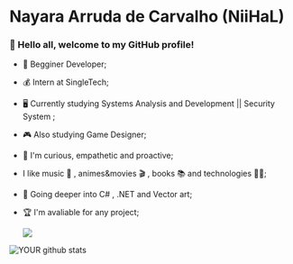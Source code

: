 # Nayara Arruda de Carvalho (NiiHaL)

### :handshake: Hello all, welcome to my GitHub profile!


- :beginner: Begginer Developer;

- :moneybag: Intern at SingleTech;

-  :desktop_computer: Currently studying Systems Analysis and Development || Security System ;

- :video_game: Also studying Game Designer;

- :call_me_hand: I'm curious, empathetic and proactive;

- I like music :metal: , animes&movies :clapper: , books :books: and technologies :woman_technologist:;

- :art: Going deeper into C# , .NET and Vector art;

- :trophy: I'm avaliable for any project;

  

  [<img src="https://img.shields.io/badge/linkedin-%230077B5.svg?&style=for-the-badge&logo=linkedin&logoColor=white" />](https://www.linkedin.com/in/nihal182/)

  


![YOUR github stats](https://github-readme-stats.vercel.app/api?username=Nihal182)

